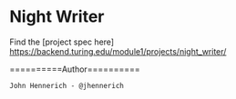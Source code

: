 # Night Writer

Find the [project spec here] https://backend.turing.edu/module1/projects/night_writer/

==========Author==========
```
John Hennerich - @jhennerich
```
